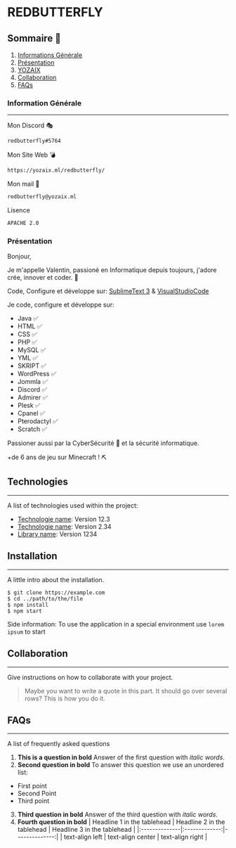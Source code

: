 # REDBUTTERFLY

## Sommaire 🤗
1. [Informations Générale](#Information-Générale)
2. [Présentation](#technologies)
3. [YOZAIX](#installation)
4. [Collaboration](#collaboration)
5. [FAQs](#faqs)


### Information Générale
***

Mon Discord 🎭

```bash
redbutterfly#5764
```

Mon Site Web 💣 

```bash
https://yozaix.ml/redbutterfly/
```

Mon mail 📩

```bash
redbutterfly@yozaix.ml
```

Lisence

```bash
APACHE 2.0
```

### Présentation

Bonjour,

Je m'appelle Valentin, passioné en Informatique depuis toujours, j'adore crée, innover et coder. 🐊

Code, Configure et développe sur: [SublimeText 3](https://www.sublimetext.com/) & [VisualStudioCode](https://code.visualstudio.com/)

Je code, configure et développe sur:

+ Java ✅ 
+ HTML ✅ 
+ CSS ✅ 
+ PHP ✅ 
+ MySQL ✅ 
+ YML ✅ 
+ SKRIPT ✅ 
+ WordPress ✅ 
+ Jommla ✅ 
+ Discord ✅ 
+ Admirer ✅ 
+ Plesk ✅ 
+ Cpanel ✅ 
+ Pterodactyl ✅ 
+ Scratch ✅
  
Passioner aussi par la CyberSécurité 🔐 et la sécurité informatique.

+de 6 ans de jeu sur Minecraft ! ⛏️

## Technologies
***
A list of technologies used within the project:
* [Technologie name](https://example.com): Version 12.3 
* [Technologie name](https://example.com): Version 2.34
* [Library name](https://example.com): Version 1234
## Installation
***
A little intro about the installation. 
```
$ git clone https://example.com
$ cd ../path/to/the/file
$ npm install
$ npm start
```
Side information: To use the application in a special environment use ```lorem ipsum``` to start
## Collaboration
***
Give instructions on how to collaborate with your project.
> Maybe you want to write a quote in this part. 
> It should go over several rows?
> This is how you do it.
## FAQs
***
A list of frequently asked questions
1. **This is a question in bold**
Answer of the first question with _italic words_. 
2. __Second question in bold__ 
To answer this question we use an unordered list:
* First point
* Second Point
* Third point
3. **Third question in bold**
Answer of the third question with *italic words*.
4. **Fourth question in bold**
| Headline 1 in the tablehead | Headline 2 in the tablehead | Headline 3 in the tablehead |
|:--------------|:-------------:|--------------:|
| text-align left | text-align center | text-align right |

